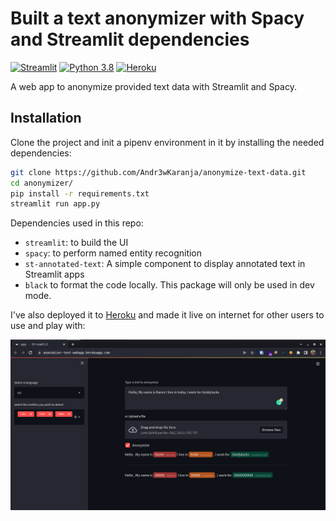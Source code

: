 # Built a text anonymizer with Spacy and Streamlit dependencies
[![Streamlit](https://static.streamlit.io/badges/streamlit_badge_black_white.svg)](https://github.com/Andr3wKaranja/anonymize-text-data) [![Python 3.8](https://img.shields.io/badge/python-3.8-blue.svg)](https://github.com/Andr3wKaranja/anonymize-text-data) [![Heroku](https://pyheroku-badge.herokuapp.com/?app=anonimizer-text-webapp&style=flat-square)](https://anonimizer-text-webapp.herokuapp.com/) 

A web app to anonymize provided text data with Streamlit and Spacy.
## Installation
Clone the project and init a pipenv environment in it by installing the needed dependencies:

```bash
git clone https://github.com/Andr3wKaranja/anonymize-text-data.git
cd anonymizer/
pip install -r requirements.txt
streamlit run app.py
```

Dependencies used in this repo:
* `streamlit`: to build the UI
* `spacy`: to perform named entity recognition
* `st-annotated-text`: A simple component to display annotated text in Streamlit apps
* `black` to format the code locally. This package will only be used in dev mode.

I've also deployed it to [Heroku](https://anonimizer-text-webapp.herokuapp.com/) and made it live on internet for other users to use and play with:

![alt text](/images/image.png?raw=true)
